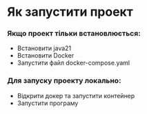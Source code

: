 # Як запустити проект

### Якщо проект тільки встановлюється:

* Встановити java21
* Встановити Docker
* Запустити файл docker-compose.yaml

### Для запуску проекту локально:

* Відкрити докер та запустити контейнер 
* Запустити програму